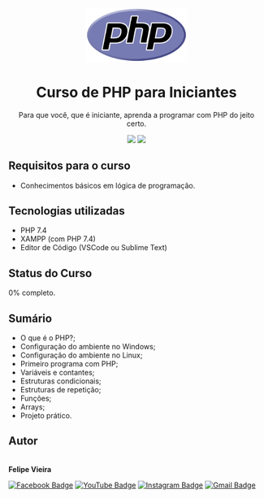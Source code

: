 <div align="center">
    <img src="course-logo.png" alt="PHP para Iniciantes" width="200px" />
</div>

<h1 align="center">Curso de PHP para Iniciantes</h1>

<p align="center">Para que você, que é iniciante, aprenda a programar com PHP do jeito certo.</p>

<p align="center">
    <img src="https://img.shields.io/github/license/codeeasy-dev/php-para-iniciantes" />
    <img src="https://img.shields.io/github/repo-size/codeeasy-dev/php-para-iniciantes" />
</p>

## Requisitos para o curso

* Conhecimentos básicos em lógica de programação.

## Tecnologias utilizadas

* PHP 7.4
* XAMPP (com PHP 7.4)
* Editor de Código (VSCode ou Sublime Text)

## Status do Curso

0% completo.

## Sumário

* O que é o PHP?;
* Configuração do ambiente no Windows;
* Configuração do ambiente no Linux;
* Primeiro programa com PHP;
* Variáveis e contantes;
* Estruturas condicionais;
* Estruturas de repetição;
* Funções;
* Arrays;
* Projeto prático.

## Autor

<a href="https://github.com/frv-dev" style="text-decoration: none;">
    <img src="https://avatars3.githubusercontent.com/u/20212780?s=460&u=31b263296ed9edab65b88e8a7ffbe9b29fef0664&v=4" width="100px;" alt=""/>
    <br />
    <b>Felipe Vieira</b>
</a>
<br />

[![Facebook Badge](https://img.shields.io/badge/-Facebook-blue?logo=Facebook&logoColor=white&link=https://facebook.com/codeeasy.com.br)](https://facebook.com/codeeasy.com.br)
[![YouTube Badge](https://img.shields.io/badge/-YouTube-red?logo=YouTube&logoColor=white&link=https://youtube.com/codeeasy)](https://youtube.com/codeeasy)
[![Instagram Badge](https://img.shields.io/badge/-@codeeasy.dev-ff69b4?logo=Instagram&logoColor=white&link=https://instagram.com/codeeasy.dev)](https://instagram.com/codeeasy.dev)
[![Gmail Badge](https://img.shields.io/badge/-felipe%40codeeasy.com.br-red?logo=Gmail&logoColor=white&link=mailto:felipe@codeeasy.com.br)](mailto:felipe@codeeasy.com.br)
